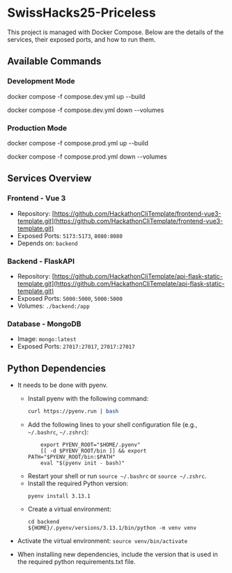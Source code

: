 # SwissHacks25-Priceless

This project is managed with Docker Compose. Below are the details of the services, their exposed ports, and how to run them.

## Available Commands

### Development Mode

docker compose -f compose.dev.yml up --build 

docker compose -f compose.dev.yml down --volumes


### Production Mode

docker compose -f compose.prod.yml up --build 

docker compose -f compose.prod.yml down --volumes


## Services Overview

### Frontend - Vue 3
- Repository: [https://github.com/HackathonCliTemplate/frontend-vue3-template.git](https://github.com/HackathonCliTemplate/frontend-vue3-template.git)
- Exposed Ports: `5173:5173`, `8080:8080`
- Depends on: `backend`

### Backend - FlaskAPI
- Repository: [https://github.com/HackathonCliTemplate/api-flask-static-template.git](https://github.com/HackathonCliTemplate/api-flask-static-template.git)
- Exposed Ports: `5000:5000`, `5000:5000`
- Volumes: `./backend:/app`

### Database - MongoDB
- Image: `mongo:latest`
- Exposed Ports: `27017:27017`, `27017:27017`


## Python Dependencies
 - It needs to be done with pyenv.
    - Install pyenv with the following command:
        ```bash
        curl https://pyenv.run | bash
        ```
    - Add the following lines to your shell configuration file (e.g., `~/.bashrc`, `~/.zshrc`):
        ```
            export PYENV_ROOT="$HOME/.pyenv"
            [[ -d $PYENV_ROOT/bin ]] && export PATH="$PYENV_ROOT/bin:$PATH"
            eval "$(pyenv init - bash)"
        ```
    - Restart your shell or run `source ~/.bashrc` or `source ~/.zshrc`.
    - Install the required Python version:
        ```
        pyenv install 3.13.1
        ```
    - Create a virtual environment:
        ```
        cd backend
        ${HOME}/.pyenv/versions/3.13.1/bin/python -m venv venv
        ```

  - Activate the virtual environment:
        ```
        source venv/bin/activate
        ```
  - When installing new dependencies, include the version that is used in the required python requirements.txt file.
